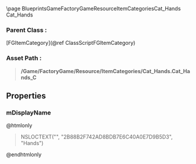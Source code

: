 \page BlueprintsGameFactoryGameResourceItemCategoriesCat_Hands Cat_Hands
### Parent Class :
[FGItemCategory](@ref ClassScriptFGItemCategory)
### Asset Path :
<b><blockquote>/Game/FactoryGame/Resource/ItemCategories/Cat_Hands.Cat_Hands_C</blockquote></b>
## Properties

### mDisplayName
@htmlonly
<blockquote>NSLOCTEXT("", "2B88B2F742AD8BDB7E6C40A0E7D9B5D3", "Hands")</blockquote>
@endhtmlonly

